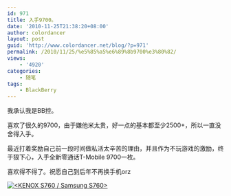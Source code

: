 ```yaml
---
id: 971
title: 入手9700。
date: '2010-11-25T21:38:20+08:00'
author: colordancer
layout: post
guid: 'http://www.colordancer.net/blog/?p=971'
permalink: /2010/11/25/%e5%85%a5%e6%89%8b9700%e3%80%82/
views:
    - '4920'
categories:
    - 随笔
tags:
    - BlackBerry
---
```


我承认我是BB控。

喜欢了很久的9700，由于嫌他米太贵，好一点的基本都至少2500+，所以一直没舍得入手。

最近打着奖励自己前一段时间做私活太辛苦的理由，并且作为不玩游戏的激励，终于狠下心，入手全新零通话T-Mobile 9700一枚。

喜欢得不得了。祝愿自己到后年不再换手机orz

[![](http://www.colordancer.net/blog/wp-content/uploads/2010/11/SDC10883-600x450.jpg "<KENOX S760  / Samsung S760>")](http://www.colordancer.net/blog/?attachment_id=972)